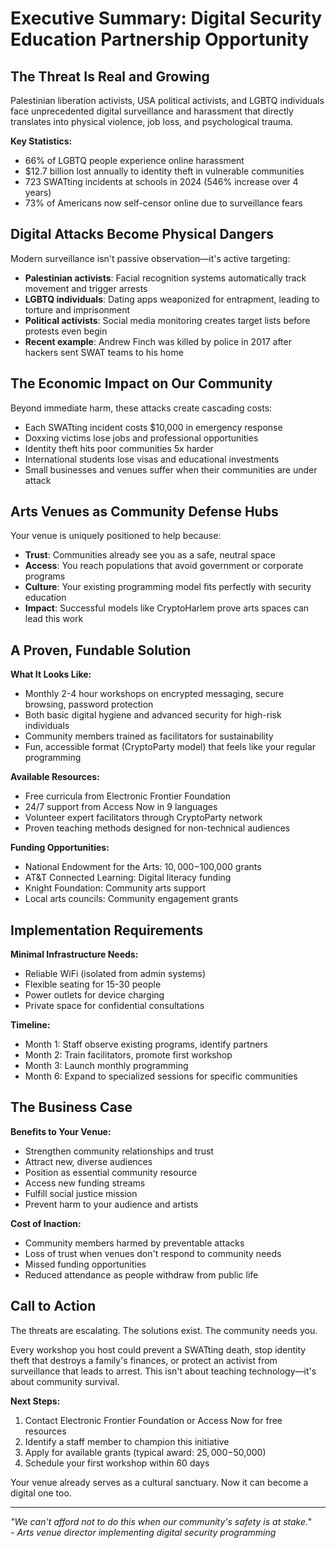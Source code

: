 # Executive Summary: Digital Security Education Partnership Opportunity

## The Threat Is Real and Growing

Palestinian liberation activists, USA political activists, and LGBTQ individuals face unprecedented digital surveillance and harassment that directly translates into physical violence, job loss, and psychological trauma. 

**Key Statistics:**
- 66% of LGBTQ people experience online harassment
- $12.7 billion lost annually to identity theft in vulnerable communities  
- 723 SWATting incidents at schools in 2024 (546% increase over 4 years)
- 73% of Americans now self-censor online due to surveillance fears

## Digital Attacks Become Physical Dangers

Modern surveillance isn't passive observation—it's active targeting:
- **Palestinian activists**: Facial recognition systems automatically track movement and trigger arrests
- **LGBTQ individuals**: Dating apps weaponized for entrapment, leading to torture and imprisonment
- **Political activists**: Social media monitoring creates target lists before protests even begin
- **Recent example**: Andrew Finch was killed by police in 2017 after hackers sent SWAT teams to his home

## The Economic Impact on Our Community

Beyond immediate harm, these attacks create cascading costs:
- Each SWATting incident costs $10,000 in emergency response
- Doxxing victims lose jobs and professional opportunities
- Identity theft hits poor communities 5x harder
- International students lose visas and educational investments
- Small businesses and venues suffer when their communities are under attack

## Arts Venues as Community Defense Hubs

Your venue is uniquely positioned to help because:
- **Trust**: Communities already see you as a safe, neutral space
- **Access**: You reach populations that avoid government or corporate programs
- **Culture**: Your existing programming model fits perfectly with security education
- **Impact**: Successful models like CryptoHarlem prove arts spaces can lead this work

## A Proven, Fundable Solution

**What It Looks Like:**
- Monthly 2-4 hour workshops on encrypted messaging, secure browsing, password protection
- Both basic digital hygiene and advanced security for high-risk individuals
- Community members trained as facilitators for sustainability
- Fun, accessible format (CryptoParty model) that feels like your regular programming

**Available Resources:**
- Free curricula from Electronic Frontier Foundation
- 24/7 support from Access Now in 9 languages
- Volunteer expert facilitators through CryptoParty network
- Proven teaching methods designed for non-technical audiences

**Funding Opportunities:**
- National Endowment for the Arts: $10,000-$100,000 grants
- AT&T Connected Learning: Digital literacy funding
- Knight Foundation: Community arts support
- Local arts councils: Community engagement grants

## Implementation Requirements

**Minimal Infrastructure Needs:**
- Reliable WiFi (isolated from admin systems)
- Flexible seating for 15-30 people
- Power outlets for device charging
- Private space for confidential consultations

**Timeline:** 
- Month 1: Staff observe existing programs, identify partners
- Month 2: Train facilitators, promote first workshop
- Month 3: Launch monthly programming
- Month 6: Expand to specialized sessions for specific communities

## The Business Case

**Benefits to Your Venue:**
- Strengthen community relationships and trust
- Attract new, diverse audiences
- Position as essential community resource
- Access new funding streams
- Fulfill social justice mission
- Prevent harm to your audience and artists

**Cost of Inaction:**
- Community members harmed by preventable attacks
- Loss of trust when venues don't respond to community needs
- Missed funding opportunities
- Reduced attendance as people withdraw from public life

## Call to Action

The threats are escalating. The solutions exist. The community needs you.

Every workshop you host could prevent a SWATting death, stop identity theft that destroys a family's finances, or protect an activist from surveillance that leads to arrest. This isn't about teaching technology—it's about community survival.

**Next Steps:**
1. Contact Electronic Frontier Foundation or Access Now for free resources
2. Identify a staff member to champion this initiative
3. Apply for available grants (typical award: $25,000-$50,000)
4. Schedule your first workshop within 60 days

Your venue already serves as a cultural sanctuary. Now it can become a digital one too.

---

*"We can't afford not to do this when our community's safety is at stake."*  
*- Arts venue director implementing digital security programming*
